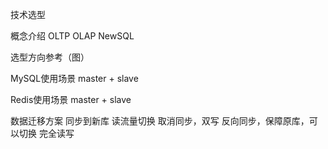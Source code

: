 
技术选型

概念介绍
OLTP OLAP NewSQL

选型方向参考（图）

MySQL使用场景
master + slave

Redis使用场景
master + slave

数据迁移方案
同步到新库
读流量切换
取消同步，双写
反向同步，保障原库，可以切换
完全读写